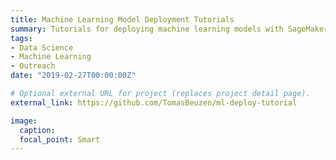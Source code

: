 ```yaml
---
title: Machine Learning Model Deployment Tutorials
summary: Tutorials for deploying machine learning models with SageMaker and Flask.
tags:
- Data Science
- Machine Learning
- Outreach
date: "2019-02-27T00:00:00Z"

# Optional external URL for project (replaces project detail page).
external_link: https://github.com/TomasBeuzen/ml-deploy-tutorial

image:
  caption:
  focal_point: Smart
---
```

